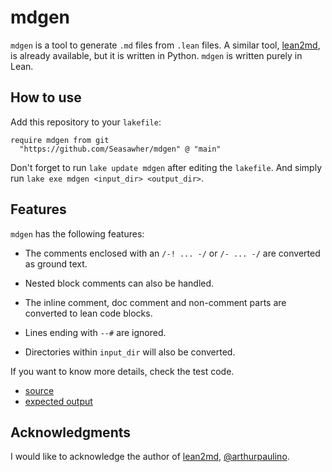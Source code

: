 # mdgen

`mdgen` is a tool to generate `.md` files from `.lean` files. A similar tool, [lean2md](https://github.com/arthurpaulino/lean2md), is already available, but it is written in Python. `mdgen` is written purely in Lean.

## How to use

Add this repository to your `lakefile`:

```lean
require mdgen from git
  "https://github.com/Seasawher/mdgen" @ "main"
```

Don't forget to run `lake update mdgen` after editing the `lakefile`. And simply run `lake exe mdgen <input_dir> <output_dir>`.

## Features

`mdgen` has the following features:

* The comments enclosed with an `/-! ... -/` or `/- ... -/` are converted as ground text.

* Nested block comments can also be handled.

* The inline comment, doc comment and non-comment parts are converted to lean code blocks.

* Lines ending with `--#` are ignored.

* Directories within `input_dir` will also be converted.

If you want to know more details, check the test code.

* [source](./Test/Src/First.lean)
* [expected output](./Test/Exp/First.md)

## Acknowledgments

I would like to acknowledge the author of [lean2md](https://github.com/arthurpaulino/lean2md), [@arthurpaulino](https://github.com/arthurpaulino).
